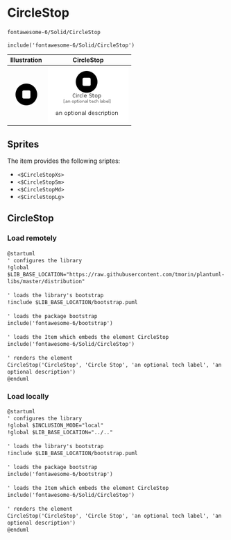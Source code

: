 # CircleStop


```text
fontawesome-6/Solid/CircleStop
```

```text
include('fontawesome-6/Solid/CircleStop')
```



| Illustration | CircleStop |
| :---: | :---: |
| ![illustration for Illustration](../../fontawesome-6/Solid/CircleStop.png) | ![illustration for CircleStop](../../fontawesome-6/Solid/CircleStop.Local.png) |



## Sprites
The item provides the following sriptes:

- `<$CircleStopXs>`
- `<$CircleStopSm>`
- `<$CircleStopMd>`
- `<$CircleStopLg>`





## CircleStop

### Load remotely
```plantuml
@startuml
' configures the library
!global $LIB_BASE_LOCATION="https://raw.githubusercontent.com/tmorin/plantuml-libs/master/distribution"

' loads the library's bootstrap
!include $LIB_BASE_LOCATION/bootstrap.puml

' loads the package bootstrap
include('fontawesome-6/bootstrap')

' loads the Item which embeds the element CircleStop
include('fontawesome-6/Solid/CircleStop')

' renders the element
CircleStop('CircleStop', 'Circle Stop', 'an optional tech label', 'an optional description')
@enduml
```

### Load locally
```plantuml
@startuml
' configures the library
!global $INCLUSION_MODE="local"
!global $LIB_BASE_LOCATION="../.."

' loads the library's bootstrap
!include $LIB_BASE_LOCATION/bootstrap.puml

' loads the package bootstrap
include('fontawesome-6/bootstrap')

' loads the Item which embeds the element CircleStop
include('fontawesome-6/Solid/CircleStop')

' renders the element
CircleStop('CircleStop', 'Circle Stop', 'an optional tech label', 'an optional description')
@enduml
```

